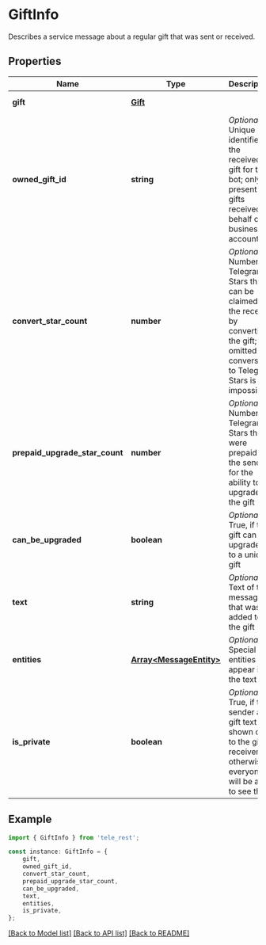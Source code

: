 # GiftInfo

Describes a service message about a regular gift that was sent or received.

## Properties

Name | Type | Description | Notes
------------ | ------------- | ------------- | -------------
**gift** | [**Gift**](Gift.md) |  | [default to undefined]
**owned_gift_id** | **string** | *Optional*. Unique identifier of the received gift for the bot; only present for gifts received on behalf of business accounts | [optional] [default to undefined]
**convert_star_count** | **number** | *Optional*. Number of Telegram Stars that can be claimed by the receiver by converting the gift; omitted if conversion to Telegram Stars is impossible | [optional] [default to undefined]
**prepaid_upgrade_star_count** | **number** | *Optional*. Number of Telegram Stars that were prepaid by the sender for the ability to upgrade the gift | [optional] [default to undefined]
**can_be_upgraded** | **boolean** | *Optional*. True, if the gift can be upgraded to a unique gift | [optional] [default to true]
**text** | **string** | *Optional*. Text of the message that was added to the gift | [optional] [default to undefined]
**entities** | [**Array&lt;MessageEntity&gt;**](MessageEntity.md) | *Optional*. Special entities that appear in the text | [optional] [default to undefined]
**is_private** | **boolean** | *Optional*. True, if the sender and gift text are shown only to the gift receiver; otherwise, everyone will be able to see them | [optional] [default to true]

## Example

```typescript
import { GiftInfo } from 'tele_rest';

const instance: GiftInfo = {
    gift,
    owned_gift_id,
    convert_star_count,
    prepaid_upgrade_star_count,
    can_be_upgraded,
    text,
    entities,
    is_private,
};
```

[[Back to Model list]](../README.md#documentation-for-models) [[Back to API list]](../README.md#documentation-for-api-endpoints) [[Back to README]](../README.md)
